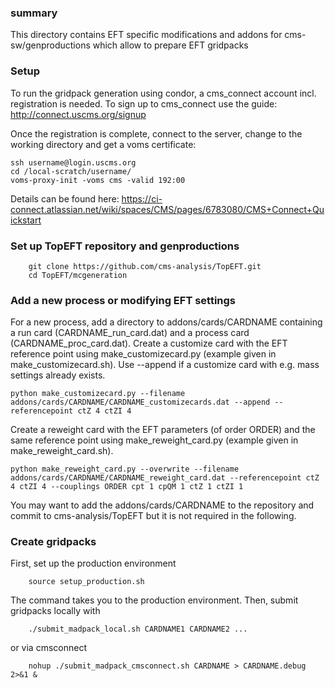 ### summary
This directory contains EFT specific modifications and addons for cms-sw/genproductions which allow to prepare EFT gridpacks 

### Setup 
To run the gridpack generation using condor, a cms_connect account incl. registration is needed.
To sign up to cms_connect use the guide: http://connect.uscms.org/signup

Once the registration is complete, connect to the server, change to the working directory and get a voms certificate:
```
ssh username@login.uscms.org
cd /local-scratch/username/
voms-proxy-init -voms cms -valid 192:00
```
Details can be found here: https://ci-connect.atlassian.net/wiki/spaces/CMS/pages/6783080/CMS+Connect+Quickstart

### Set up TopEFT repository and genproductions 
```
    git clone https://github.com/cms-analysis/TopEFT.git
    cd TopEFT/mcgeneration
```

###  Add a new process or modifying EFT settings
For a new process, add a directory to addons/cards/CARDNAME containing a run card (CARDNAME_run_card.dat) and a process card (CARDNAME_proc_card.dat).
Create a customize card with the EFT reference point using make_customizecard.py (example given in make_customizecard.sh). Use --append if a customize card with e.g. mass settings already exists.
```
python make_customizecard.py --filename addons/cards/CARDNAME/CARDNAME_customizecards.dat --append --referencepoint ctZ 4 ctZI 4
```
Create a reweight card with the EFT parameters (of order ORDER) and the same reference point using make_reweight_card.py (example given in make_reweight_card.sh).
```
python make_reweight_card.py --overwrite --filename addons/cards/CARDNAME/CARDNAME_reweight_card.dat --referencepoint ctZ 4 ctZI 4 --couplings ORDER cpt 1 cpQM 1 ctZ 1 ctZI 1
```

You may want to add the addons/cards/CARDNAME to the repository and commit to cms-analysis/TopEFT but it is not required in the following.

### Create gridpacks
First, set up the production environment
```
    source setup_production.sh  
```
The command takes you to the production environment.
Then, submit gridpacks locally with
```
    ./submit_madpack_local.sh CARDNAME1 CARDNAME2 ...
```
or via cmsconnect
```
    nohup ./submit_madpack_cmsconnect.sh CARDNAME > CARDNAME.debug 2>&1 &
```

